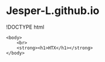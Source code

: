 # Jesper-L.github.io
!DOCTYPE html
<html>
	<head>
		<title>Bananer</title>
	</head>
	
	<body>
		<br>
		<strong><h1>HTX</h1></strong>
	</body>
</html>
